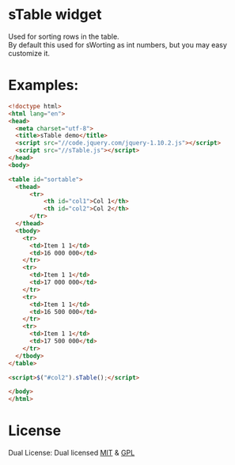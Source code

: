 # sTable widget

Used for sorting rows in the table.   
By default this used for sWorting as int numbers, but you may easy customize it.

# Examples:

```html
<!doctype html>
<html lang="en">
<head>
  <meta charset="utf-8">
  <title>sTable demo</title>
  <script src="//code.jquery.com/jquery-1.10.2.js"></script>
  <script src="//sTable.js"></script>
</head>
<body>

<table id="sortable">
  <thead>
      <tr>
          <th id="col1">Col 1</th>
          <th id="col2">Col 2</th>         
      </tr>
  </thead>
  <tbody>
    <tr>
      <td>Item 1 1</td>
      <td>16 000 000</td>
    </tr>
    <tr>
      <td>Item 1 1</td>
      <td>17 000 000</td>
    </tr>
    <tr>
      <td>Item 1 1</td>
      <td>16 500 000</td>
    </tr>
    <tr>
      <td>Item 1 1</td>
      <td>17 500 000</td>
    </tr>
  </tbody>
</table>

<script>$("#col2").sTable();</script>

</body>
</html>
```

# License
Dual License: Dual licensed [MIT](http://www.opensource.org/licenses/mit-license) & [GPL](http://www.opensource.org/licenses/gpl-license)
